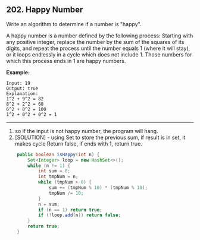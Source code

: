 ## 202. Happy Number

Write an algorithm to determine if a number is "happy".

A happy number is a number defined by the following process: Starting with any positive integer, replace the number by the sum of the squares of its digits, and repeat the process until the number equals 1 (where it will stay), or it loops endlessly in a cycle which does not include 1. Those numbers for which this process ends in 1 are happy numbers.

**Example:** 

```
Input: 19
Output: true
Explanation: 
1^2 + 9^2 = 82
8^2 + 2^2 = 68
6^2 + 8^2 = 100
1^2 + 0^2 + 0^2 = 1
```

---

1. so if the input is not happy number, the program will hang.
2. [SOLUTION] - using Set to store the previous sum, if result is in set, it makes cycle Return false, if ends with 1, return true.

```java
    public boolean isHappy(int n) {
        Set<Integer> loop = new HashSet<>();
        while (n != 1) {
            int sum = 0;
            int tmpNum = n;
            while (tmpNum > 0) {
                sum += (tmpNum % 10) * (tmpNum % 10);
                tmpNum /= 10;
            }
            n = sum;
            if (n == 1) return true;
            if (!loop.add(n)) return false;
        }
        return true;
    }
```

